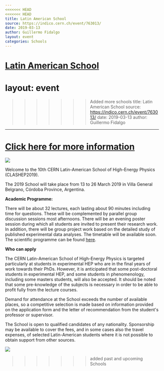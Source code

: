 ```yaml
---
<<<<<<< HEAD
<<<<<<< HEAD
title: Latin American School
source: https://indico.cern.ch/event/763013/
date: 2019-03-13
author: Guillermo Fidalgo
layout: event
categories: Schools
---
```

[Latin American School](https://indico.cern.ch/event/763013/)
=======
layout: event
=======
>>>>>>> Added more schools
title: Latin American School
source: https://indico.cern.ch/event/763013/
date: 2019-03-13
author: Guillermo Fidalgo
---
# [Click here for more information](https://indico.cern.ch/event/763013/)

 ![]({{site.baseurl}}/assets/img/posts/Latin_school_Banner.png)

Welcome to the 10th CERN Latin-American School of High-Energy Physics (CLASHEP2019).

The 2019 School will take place from 13 to 26 March 2019 in Villa General Belgrano, Córdoba Province, Argentina.

**Academic Programme:**

There will be about 32 lectures, each lasting about 90 minutes including time for questions. These will be complemented by parallel group discussion sessions most afternoons. There will be an evening poster session during which all students are invited to present their research work. In addition, there will be group project work based on the detailed study of published experimental data analyses. The timetable will be available soon. The scientific programme can be found [here](https://indico.cern.ch/event/763013/page/14975-scientific-programme).

**Who can apply**

The CERN Latin-American School of High-Energy Physics is targeted particularly at students in experimental HEP who are in the final years of work towards their PhDs. However, it is anticipated that some post-doctoral students in experimental HEP, and some students in phenomenology, including some masters students, will also be accepted. It should be noted that some pre-knowledge of the subjects is necessary in order to be able to profit fully from the lecture courses.

Demand for attendance at the School exceeds the number of available places, so a competitive selection is made based on information provided on the application form and the letter of recommendation from the student's professor or supervisor.

The School is open to qualified candidates of any nationality. Sponsorship may be available to cover the fees, and in some cases also the travel expenses, of selected Latin-American students where it is not possible to obtain support from other sources.


![]({{site.baseurl}}/assets/img/posts/Latin_school_Banner_Sponsor2.png)
>>>>>>> added past and upcoming Schools
